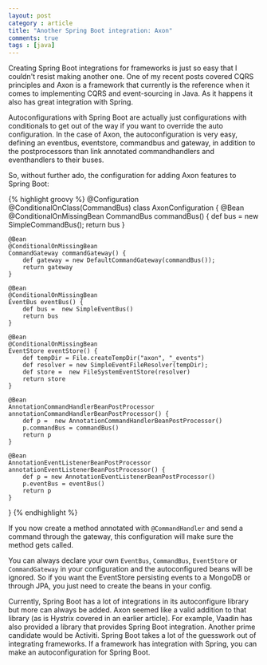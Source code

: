 ```yaml
---
layout: post
category : article
title: "Another Spring Boot integration: Axon"
comments: true
tags : [java]
---
```


Creating Spring Boot integrations for frameworks is just so easy that I couldn't resist making another one. One of my recent posts covered CQRS principles and Axon is a framework that currently is the reference when it comes to implementing CQRS and event-sourcing in Java. As it happens it also has great integration with Spring.<!--more-->

Autoconfigurations with Spring Boot are actually just configurations with conditionals to get out of the way if you want to override the auto configuration. In the case of Axon, the autoconfiguration is very easy, defining an eventbus, eventstore, commandbus and gateway, in addition to the postprocessors than link annotated commandhandlers and eventhandlers to their buses.

So, without further ado, the configuration for adding Axon features to Spring Boot:

{% highlight groovy %}
@Configuration
@ConditionalOnClass(CommandBus)
class AxonConfiguration {
    @Bean
    @ConditionalOnMissingBean
    CommandBus commandBus() {
         def bus = new SimpleCommandBus();
        return bus
    }

    @Bean
    @ConditionalOnMissingBean
    CommandGateway commandGateway() {
        def gateway = new DefaultCommandGateway(commandBus());
        return gateway
    }

    @Bean
    @ConditionalOnMissingBean
    EventBus eventBus() {
        def bus =  new SimpleEventBus()
        return bus
    }

    @Bean
    @ConditionalOnMissingBean
    EventStore eventStore() {
        def tempDir = File.createTempDir("axon", "_events")
        def resolver = new SimpleEventFileResolver(tempDir);
        def store =  new FileSystemEventStore(resolver)
        return store
    }

    @Bean
    AnnotationCommandHandlerBeanPostProcessor annotationCommandHandlerBeanPostProcessor() {
        def p =  new AnnotationCommandHandlerBeanPostProcessor()
        p.commandBus = commandBus()
        return p
    }

    @Bean
    AnnotationEventListenerBeanPostProcessor annotationEventListenerBeanPostProcessor() {
        def p = new AnnotationEventListenerBeanPostProcessor()
        p.eventBus = eventBus()
        return p
    }
}
{% endhighlight %}

If you now create a method annotated with `@CommandHandler` and send a command through the gateway, this configuration will make sure the method gets called.

You can always declare your own `EventBus`, `CommandBus`, `EventStore` or `CommandGateway` in your configuration and the autoconfigured beans will be ignored. So if you want the EventStore persisting events to a MongoDB or through JPA, you just need to create the beans in your config.

Currently, Spring Boot has a lot of integrations in its autoconfigure library but more can always be added. Axon seemed like a valid addition to that library (as is Hystrix covered in an earlier article). For example, Vaadin has also provided a library that provides Spring Boot integration. Another prime candidate would be Activiti. Spring Boot takes a lot of the guesswork out of integrating frameworks. If a framework has integration with Spring, you can make an autoconfiguration for Spring Boot. 
